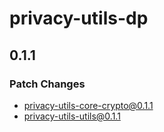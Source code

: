 # privacy-utils-dp

## 0.1.1

### Patch Changes

- privacy-utils-core-crypto@0.1.1
- privacy-utils-utils@0.1.1

